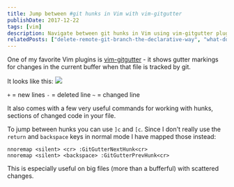 ```yaml
---
title: Jump between #git hunks in Vim with vim-gitgutter
publishDate: 2017-12-22
tags: [vim]
description: Navigate between git hunks in Vim using vim-gitgutter plugin with custom key mappings for code review.
relatedPosts: ["delete-remote-git-branch-the-declarative-way", "what-does-that-git-alias-do"]
---
```


One of my favorite Vim plugins is [vim-gitgutter](https://github.com/airblade/vim-gitgutter) - it shows gutter markings for changes in the current buffer when that file is tracked by git.

It looks like this:
![](/images/WQBVbWI.png)

`+` = new lines
`-` = deleted line
`~` = changed line

It also comes with a few very useful commands for working with hunks, sections of changed code in your file.

To jump between hunks you can use `]c` and `[c`. Since I don't really use the `return` and `backspace` keys in normal mode I have mapped those instead:

```vim
nnoremap <silent> <cr> :GitGutterNextHunk<cr>
nnoremap <silent> <backspace> :GitGutterPrevHunk<cr>
```

This is especially useful on big files (more than a bufferful) with scattered changes.